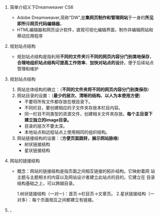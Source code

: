 1. 简单介绍义下Dreamweaver CS6

   - Adobe Dreamweaver,简称"DW”,是**集网页制作和管理网站**于一身的**所见即所**得**网页代码编辑器**。
   - HTML编辑器和网页设计软件，直观可视化编辑界面，制作并编辑网站和移动应用程序

2. 规划站点结构

   - 规划站点结构是指利用**不同的文件夹**将**不同的网页内容分门别类地保存**，**合理地组织站点结构可提高工作效率**，**加快对站点的设计**。便于后续站点管理和维护

3. 规划站点结构

   1. 网站总体结构的确立：（**不同的文件夹将不同的网页内容分门别类保存**)
   2. 网站目录的设置：（**最少的层次、清晰的结构、以人为本使用方便**)
      - 不要将所有文件都存放在根目录下。
      - 不同栏目，要创建相应的子文件夹存放本栏目内容。
      - 同一栏目不同类型的资源文件，创建相关文件夹存放。**每个主目录下建立独立的image目录。**
      - 目录的层次不要太深。
      - 本地站点和远程站点上使用相同的组织结构。
   3. 网站链接结构的设置：（**方便页面跳转，展示网站脉络**)
      - 树状链接结构
      - 星状链接结构

4. 网站的链接结构

   - 概念：网站的链接结构是指页面之间相互链接的拓扑结构。它映射着网
     站主题与主题相关的内容以及网站设计者建立此站点的目的。它建立在
     目录结构基础之上，可以跨越目录。

     1.树状链接结构（一对一)：首页→栏目页→文章页。
     2.星状链接结构（一对多）：每个页面相互之间都建立有链接。

5. 、
